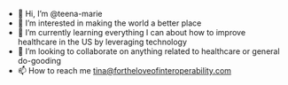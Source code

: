- 👋 Hi, I’m @teena-marie
- 👀 I’m interested in making the world a better place
- 🌱 I’m currently learning everything I can about how to improve healthcare in the US by leveraging technology
- 💞️ I’m looking to collaborate on anything related to healthcare or general do-gooding
- 📫 How to reach me tina@fortheloveofinteroperability.com

<!---
teena-marie/teena-marie is a ✨ special ✨ repository because its `README.md` (this file) appears on your GitHub profile.
You can click the Preview link to take a look at your changes.
--->
